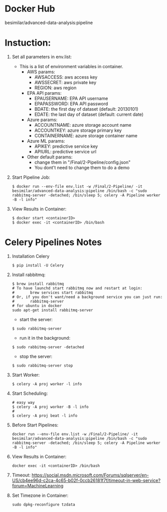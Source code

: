 # Docker Hub
besimilar/advanced-data-analysis:pipeline

# Instuction:
1. Set all parameters in env.list: 
	* This is a list of environment variables in container.
		* AWS params: 
			* AWSACCESS: aws access key
			* AWSSECRET: aws private key
			* REGION: aws region
		* EPA API params: 
			* EPAUSERNAME: EPA API username
			* EPAPASSWORD: EPA API password
			* BDATE: the first day of dataset (default: 20130101)
			* EDATE: the last day of dataset (default: current date)
		* Azure params:
			* ACCOUNTNAME: azure storage account name
			* ACCOUNTKEY: azure storage primary key
			* CONTAINERNAME: azure storage container name
		* Azure ML params:
			* APIKEY: predictive service key
			* APIURL: predictive service url
		* Other default params:
			* change them in "/Final/2-Pipeline/config.json"
			* You dont't need to change them to do a demo

2. Start Pipeline Job:
	```
	$ docker run --env-file env.list -w /Final/2-Pipeline/ -it besimilar/advanced-data-analysis:pipeline /bin/bash -c "sudo rabbitmq-server -detached; /bin/sleep 5; celery -A Pipeline worker -B -l info"
	```
3. View Results in Container:
	```
	$ docker start <containerID>
	$ docker exec -it <containerID> /bin/bash
	```

# Celery Pipelines Notes
1. Installation Celery
	```
	$ pip install -U Celery
	```
2. Install rabbitmq:
	```
	$ brew install rabbitmq
	# To have launchd start rabbitmq now and restart at login:
 	#  		brew services start rabbitmq
	# Or, if you don't want/need a background service you can just run:
 	#  		rabbitmq-server
 	# for ubuntu in docker
 	sudo apt-get install rabbitmq-server
	```

	* start the server:
	```
	$ sudo rabbitmq-server
	```
	* run it in the background:
	```
	$ sudo rabbitmq-server -detached
	```
	* stop the server:
	```
	$ sudo rabbitmq-server stop
	```
3. Start Worker:
	```
	$ celery -A proj worker -l info
	```
4. Start Scheduling:
	```
	# easy way
	$ celery -A proj worker -B -l info
	#
	$ celery -A proj beat -l info
	```

5. Before Start Pipelines: 
	```
	docker run --env-file env.list -w /Final/2-Pipeline/ -it besimilar/advanced-data-analysis:pipeline /bin/bash -c "sudo rabbitmq-server -detached; /bin/sleep 5; celery -A Pipeline worker -B -l info"  
	```

6. View Results in Container:
	```
	docker exec -it <containerID> /bin/bash
	```

7. Timeout: https://social.msdn.microsoft.com/Forums/sqlserver/en-US/cb4ee96d-c2ca-4c65-b02f-0ccb26181f7f/timeout-in-web-service?forum=MachineLearning

8. Set Timezone in Container:
	```
	sudo dpkg-reconfigure tzdata
	```
